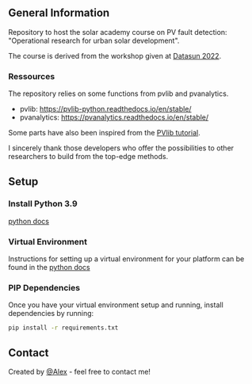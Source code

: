 ## General Information

Repository to host the solar academy course on PV fault detection: "Operational research for urban solar development".

The course is derived from the workshop given at [Datasun 2022](https://github.com/AlexandreHugoMathieu/pvfault_detection/blob/main/notebooks/PV%20Fault%20detection.ipynb).

### Ressources

The repository relies on some functions from pvlib and pvanalytics.

- pvlib: https://pvlib-python.readthedocs.io/en/stable/
- pvanalytics: https://pvanalytics.readthedocs.io/en/stable/

Some parts have also been inspired from the [PVlib tutorial](https://pvsc-python-tutorials.github.io/PVSC48-Python-Tutorial/Tutorial%200%20-%20Overview.html).

I sincerely thank those developers who offer the possibilities to other researchers to build from the top-edge methods.


## Setup

### Install Python 3.9

[python docs](https://docs.python.org/3/using/unix.html#getting-and-installing-the-latest-version-of-python)

### Virtual Environment

Instructions for setting up a virtual environment for your platform can be found in the [python docs](https://packaging.python.org/guides/installing-using-pip-and-virtual-environments/)

### PIP Dependencies

Once you have your virtual environment setup and running, install dependencies by running:

```bash
pip install -r requirements.txt
```

## Contact
Created by [@Alex](https://alexandrehugomathieu.github.io/alexandremathieu.github.io//) - feel free to contact me!
